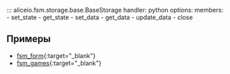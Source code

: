 ::: aliceio.fsm.storage.base.BaseStorage
    handler: python
    options:
      members:
        - set_state
        - get_state
        - set_data
        - get_data
        - update_data
        - close


## Примеры
* [fsm_form](https://github.com/K1rL3s/aliceio/blob/master/examples/fsm_form.py){:target="_blank"}
* [fsm_games](https://github.com/K1rL3s/aliceio/blob/master/examples/fsm_games.py){:target="_blank"}

